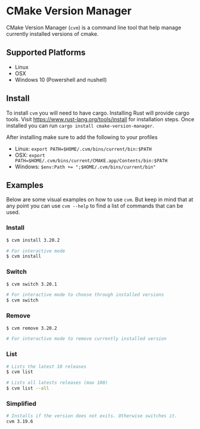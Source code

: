# CMake Version Manager
CMake Version Manager (`cvm`) is a command line tool that help manage currently
installed versions of cmake.

## Supported Platforms
 * Linux
 * OSX
 * Windows 10 (Powershell and nushell)

## Install
To install `cvm` you will need to have cargo. Installing Rust will provide
cargo tools. Visit https://www.rust-lang.org/tools/install for installation
steps. Once installed you can run `cargo install cmake-version-manager`.

After installing make sure to add the following to your profiles
 * Linux: `export PATH=$HOME/.cvm/bins/current/bin:$PATH`
 * OSX: `export PATH=$HOME/.cvm/bins/current/CMAKE.app/Contents/bin:$PATH`
 * Windows: `$env:Path += ";$HOME/.cvm/bins/current/bin"`

## Examples
Below are some visual examples on how to use `cvm`. But keep in mind that at any
point you can use `cvm --help` to find a list of commands that can be used.
### Install
```sh
$ cvm install 3.20.2

# For interactive mode
$ cvm install
```

### Switch
```sh
$ cvm switch 3.20.1

# For interactive mode to choose through installed versions
$ cvm switch
```

### Remove
```sh
$ cvm remove 3.20.2

# For interactive mode to remove currently installed version
```

### List
```sh
# Lists the latest 10 releases
$ cvm list

# Lists all latests releases (max 100)
$ cvm list --all
```

### Simplified
```sh
# Installs if the version does not exits. Otherwise switches it.
cvm 3.19.6
```

